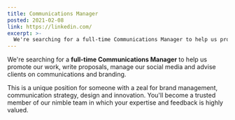 ```yaml
---
title: Communications Manager
posted: 2021-02-08
link: https://linkedin.com/
excerpt: >-
  We're searching for a full-time Communications Manager to help us promote our work, write proposals, manage our social media and advise clients on communications and branding.
---
```

We're searching for a **full-time Communications Manager** to help us promote our work, write proposals, manage our social media and advise clients on communications and branding.

This is a unique position for someone with a zeal for brand management, communication strategy, design and innovation. You'll become a trusted member of our nimble team in which your expertise and feedback is highly valued.
